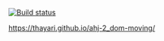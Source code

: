 [![Build status](https://ci.appveyor.com/api/projects/status/ydgjh0dah68hpl6t?svg=true)](https://ci.appveyor.com/project/thayari/ahj-2-dom-moving)

https://thayari.github.io/ahj-2_dom-moving/